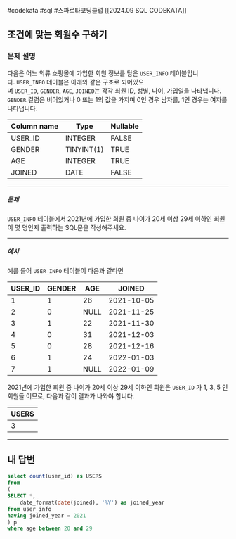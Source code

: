 #codekata #sql #스파르타코딩클럽 [[2024.09 SQL CODEKATA]]

## 조건에 맞는 회원수 구하기

### 문제 설명

다음은 어느 의류 쇼핑몰에 가입한 회원 정보를 담은 `USER_INFO` 테이블입니다. `USER_INFO` 테이블은 아래와 같은 구조로 되어있으며 `USER_ID`, `GENDER`, `AGE`, `JOINED`는 각각 회원 ID, 성별, 나이, 가입일을 나타냅니다. `GENDER` 컬럼은 비어있거나 0 또는 1의 값을 가지며 0인 경우 남자를, 1인 경우는 여자를 나타냅니다.

|Column name|Type|Nullable|
|---|---|---|
|USER_ID|INTEGER|FALSE|
|GENDER|TINYINT(1)|TRUE|
|AGE|INTEGER|TRUE|
|JOINED|DATE|FALSE|

---
##### 문제

`USER_INFO` 테이블에서 2021년에 가입한 회원 중 나이가 20세 이상 29세 이하인 회원이 몇 명인지 출력하는 SQL문을 작성해주세요.

----
##### 예시

예를 들어 `USER_INFO` 테이블이 다음과 같다면

|USER_ID|GENDER|AGE|JOINED|
|---|---|---|---|
|1|1|26|2021-10-05|
|2|0|NULL|2021-11-25|
|3|1|22|2021-11-30|
|4|0|31|2021-12-03|
|5|0|28|2021-12-16|
|6|1|24|2022-01-03|
|7|1|NULL|2022-01-09|

2021년에 가입한 회원 중 나이가 20세 이상 29세 이하인 회원은 `USER_ID` 가 1, 3, 5 인 회원들 이므로, 다음과 같이 결과가 나와야 합니다.

| USERS |
| ----- |
| 3     |

---

## 내 답변

```sql
select count(user_id) as USERS
from
(
SELECT *,
    date_format(date(joined), '%Y') as joined_year
from user_info
having joined_year = 2021
) p
where age between 20 and 29
```